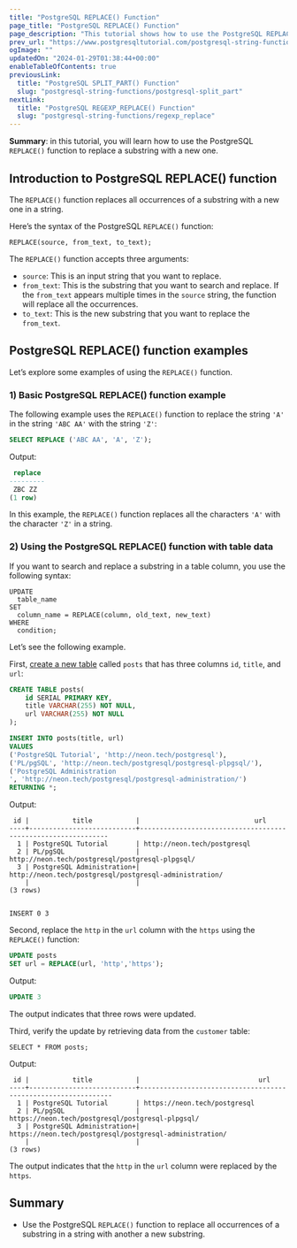 ```yaml
---
title: "PostgreSQL REPLACE() Function"
page_title: "PostgreSQL REPLACE() Function"
page_description: "This tutorial shows how to use the PostgreSQL REPLACE() function to replace all occurrences of a substring in a string with a new substring."
prev_url: "https://www.postgresqltutorial.com/postgresql-string-functions/postgresql-replace/"
ogImage: ""
updatedOn: "2024-01-29T01:38:44+00:00"
enableTableOfContents: true
previousLink: 
  title: "PostgreSQL SPLIT_PART() Function"
  slug: "postgresql-string-functions/postgresql-split_part"
nextLink: 
  title: "PostgreSQL REGEXP_REPLACE() Function"
  slug: "postgresql-string-functions/regexp_replace"
---
```





**Summary**: in this tutorial, you will learn how to use the PostgreSQL `REPLACE()` function to replace a substring with a new one.


## Introduction to PostgreSQL REPLACE() function

The `REPLACE()` function replaces all occurrences of a substring with a new one in a string.

Here’s the syntax of the PostgreSQL `REPLACE()` function:


```phpsqlsql
REPLACE(source, from_text, to_text);
```
The `REPLACE()` function accepts three arguments:

* `source`: This is an input string that you want to replace.
* `from_text`: This is the substring that you want to search and replace. If the `from_text` appears multiple times in the `source` string, the function will replace all the occurrences.
* `to_text`: This is the new substring that you want to replace the `from_text`.


## PostgreSQL REPLACE() function examples

Let’s explore some examples of using the `REPLACE()` function.


### 1\) Basic PostgreSQL REPLACE() function example

The following example uses the `REPLACE()` function to replace the string `'A'` in the string `'ABC AA'` with the string `'Z'`:


```sql
SELECT REPLACE ('ABC AA', 'A', 'Z');
```
Output:


```sql
 replace
---------
 ZBC ZZ
(1 row)
```
In this example, the `REPLACE()` function replaces all the characters `'A'` with the character `'Z'` in a string.


### 2\) Using the PostgreSQL REPLACE() function with table data

If you want to search and replace a substring in a table column, you use the following syntax:


```
UPDATE 
  table_name 
SET 
  column_name = REPLACE(column, old_text, new_text) 
WHERE 
  condition;
```
Let’s see the following example.

First, [create a new table](../postgresql-tutorial/postgresql-create-table) called `posts` that has three columns `id`, `title`, and `url`:


```sql
CREATE TABLE posts(
    id SERIAL PRIMARY KEY,
    title VARCHAR(255) NOT NULL,
    url VARCHAR(255) NOT NULL
);

INSERT INTO posts(title, url)
VALUES
('PostgreSQL Tutorial', 'http://neon.tech/postgresql'), 
('PL/pgSQL', 'http://neon.tech/postgresql/postgresql-plpgsql/'),
('PostgreSQL Administration
', 'http://neon.tech/postgresql/postgresql-administration/') 
RETURNING *;
```
Output:


```
 id |           title           |                             url
----+---------------------------+--------------------------------------------------------------
  1 | PostgreSQL Tutorial       | http://neon.tech/postgresql
  2 | PL/pgSQL                  | http://neon.tech/postgresql/postgresql-plpgsql/
  3 | PostgreSQL Administration+| http://neon.tech/postgresql/postgresql-administration/
    |                           |
(3 rows)


INSERT 0 3
```
Second, replace the `http` in the `url` column with the `https` using the `REPLACE()` function:


```sql
UPDATE posts
SET url = REPLACE(url, 'http','https');
```
Output:


```sql
UPDATE 3
```
The output indicates that three rows were updated.

Third, verify the update by retrieving data from the `customer` table:


```
SELECT * FROM posts;
```
Output:


```
 id |           title           |                              url
----+---------------------------+---------------------------------------------------------------
  1 | PostgreSQL Tutorial       | https://neon.tech/postgresql
  2 | PL/pgSQL                  | https://neon.tech/postgresql/postgresql-plpgsql/
  3 | PostgreSQL Administration+| https://neon.tech/postgresql/postgresql-administration/
    |                           |
(3 rows)
```
The output indicates that the `http` in the `url` column were replaced by the `https`.


## Summary

* Use the PostgreSQL `REPLACE()` function to replace all occurrences of a substring in a string with another a new substring.


